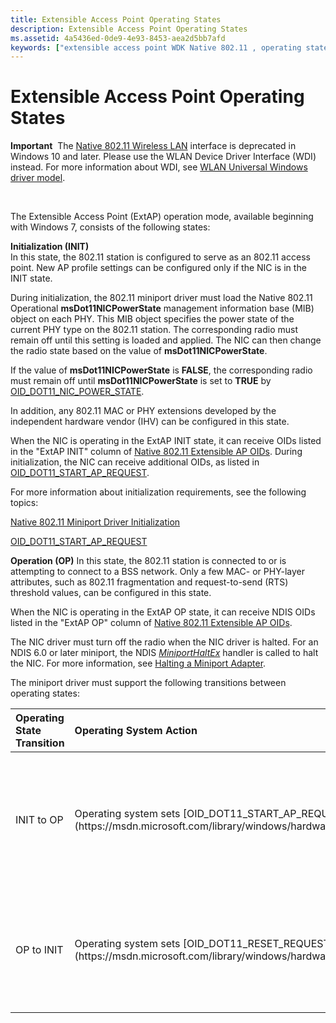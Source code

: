 ```yaml
---
title: Extensible Access Point Operating States
description: Extensible Access Point Operating States
ms.assetid: 4a5436ed-0de9-4e93-8453-aea2d5bb7afd
keywords: ["extensible access point WDK Native 802.11 , operating states"]
---
```


# Extensible Access Point Operating States


**Important**  The [Native 802.11 Wireless LAN](native-802-11-wireless-lan4.md) interface is deprecated in Windows 10 and later. Please use the WLAN Device Driver Interface (WDI) instead. For more information about WDI, see [WLAN Universal Windows driver model](wifi-universal-driver-model.md).

 

The Extensible Access Point (ExtAP) operation mode, available beginning with Windows 7, consists of the following states:

<a href="" id="initialization--init-"></a>**Initialization (INIT)**  
In this state, the 802.11 station is configured to serve as an 802.11 access point. New AP profile settings can be configured only if the NIC is in the INIT state.

During initialization, the 802.11 miniport driver must load the Native 802.11 Operational **msDot11NICPowerState** management information base (MIB) object on each PHY. This MIB object specifies the power state of the current PHY type on the 802.11 station. The corresponding radio must remain off until this setting is loaded and applied. The NIC can then change the radio state based on the value of **msDot11NICPowerState**.

If the value of **msDot11NICPowerState** is **FALSE**, the corresponding radio must remain off until **msDot11NICPowerState** is set to **TRUE** by [OID\_DOT11\_NIC\_POWER\_STATE](https://msdn.microsoft.com/library/windows/hardware/ff569392).

In addition, any 802.11 MAC or PHY extensions developed by the independent hardware vendor (IHV) can be configured in this state.

When the NIC is operating in the ExtAP INIT state, it can receive OIDs listed in the "ExtAP INIT" column of [Native 802.11 Extensible AP OIDs](https://msdn.microsoft.com/library/windows/hardware/ff560596). During initialization, the NIC can receive additional OIDs, as listed in [OID\_DOT11\_START\_AP\_REQUEST](https://msdn.microsoft.com/library/windows/hardware/ff569418).

For more information about initialization requirements, see the following topics:

[Native 802.11 Miniport Driver Initialization](native-802-11-miniport-driver-initialization.md)

[OID\_DOT11\_START\_AP\_REQUEST](https://msdn.microsoft.com/library/windows/hardware/ff569418)

<a href="" id="operation--op-"></a>**Operation (OP)**
In this state, the 802.11 station is connected to or is attempting to connect to a BSS network. Only a few MAC- or PHY-layer attributes, such as 802.11 fragmentation and request-to-send (RTS) threshold values, can be configured in this state.

When the NIC is operating in the ExtAP OP state, it can receive NDIS OIDs listed in the "ExtAP OP" column of [Native 802.11 Extensible AP OIDs](https://msdn.microsoft.com/library/windows/hardware/ff560596).

The NIC driver must turn off the radio when the NIC driver is halted. For an NDIS 6.0 or later miniport, the NDIS [*MiniportHaltEx*](https://msdn.microsoft.com/library/windows/hardware/ff559388) handler is called to halt the NIC. For more information, see [Halting a Miniport Adapter](halting-a-miniport-adapter.md).

The miniport driver must support the following transitions between operating states:

<table>
<colgroup>
<col width="33%" />
<col width="33%" />
<col width="33%" />
</colgroup>
<thead>
<tr class="header">
<th align="left">Operating State Transition</th>
<th align="left">Operating System Action</th>
<th align="left">Miniport Driver Response</th>
</tr>
</thead>
<tbody>
<tr class="odd">
<td align="left"><p>INIT to OP</p></td>
<td align="left"><p>Operating system sets [OID_DOT11_START_AP_REQUEST](https://msdn.microsoft.com/library/windows/hardware/ff569418).</p></td>
<td align="left"><p>Driver configures the NIC to start the infrastructure network and to serve as an access point.</p></td>
</tr>
<tr class="even">
<td align="left"><p>OP to INIT</p></td>
<td align="left"><p>Operating system sets [OID_DOT11_RESET_REQUEST](https://msdn.microsoft.com/library/windows/hardware/ff569409).</p></td>
<td align="left"><p>Driver resets the specified IEEE layers of the 802.11 station and transitions to the INIT state.</p></td>
</tr>
</tbody>
</table>

 

 

 





